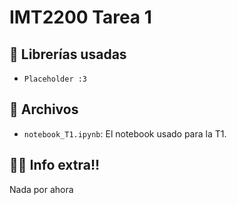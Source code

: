 # IMT2200 Tarea 1

## 🧰 Librerías usadas
- `Placeholder :3`

## 📁 Archivos
- `notebook_T1.ipynb`: El notebook usado para la T1.

## 🐱‍🐉 Info extra!!
Nada por ahora